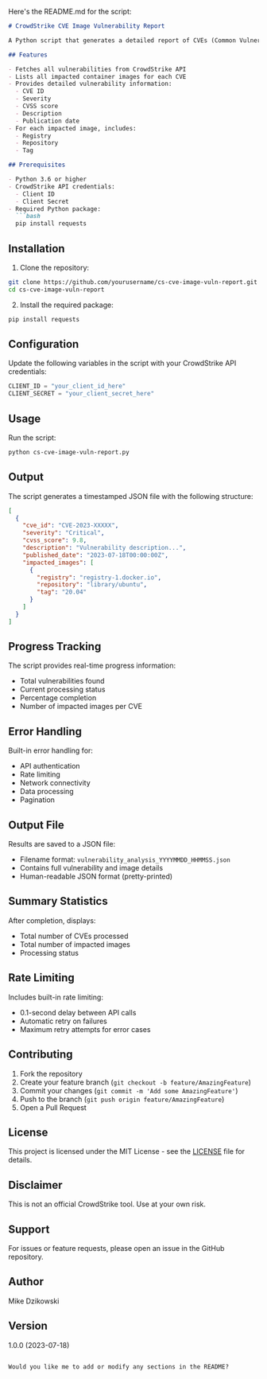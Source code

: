 Here's the README.md for the script:

```markdown
# CrowdStrike CVE Image Vulnerability Report

A Python script that generates a detailed report of CVEs (Common Vulnerabilities and Exposures) and their impacted container images using the CrowdStrike API. For each CVE, it provides vulnerability details and lists all affected container images.

## Features

- Fetches all vulnerabilities from CrowdStrike API
- Lists all impacted container images for each CVE
- Provides detailed vulnerability information:
  - CVE ID
  - Severity
  - CVSS score
  - Description
  - Publication date
- For each impacted image, includes:
  - Registry
  - Repository
  - Tag

## Prerequisites

- Python 3.6 or higher
- CrowdStrike API credentials:
  - Client ID
  - Client Secret
- Required Python package:
  ```bash
  pip install requests
  ```

## Installation

1. Clone the repository:
```bash
git clone https://github.com/yourusername/cs-cve-image-vuln-report.git
cd cs-cve-image-vuln-report
```

2. Install the required package:
```bash
pip install requests
```

## Configuration

Update the following variables in the script with your CrowdStrike API credentials:

```python
CLIENT_ID = "your_client_id_here"
CLIENT_SECRET = "your_client_secret_here"
```

## Usage

Run the script:
```bash
python cs-cve-image-vuln-report.py
```

## Output

The script generates a timestamped JSON file with the following structure:

```json
[
  {
    "cve_id": "CVE-2023-XXXXX",
    "severity": "Critical",
    "cvss_score": 9.8,
    "description": "Vulnerability description...",
    "published_date": "2023-07-18T00:00:00Z",
    "impacted_images": [
      {
        "registry": "registry-1.docker.io",
        "repository": "library/ubuntu",
        "tag": "20.04"
      }
    ]
  }
]
```

## Progress Tracking

The script provides real-time progress information:
- Total vulnerabilities found
- Current processing status
- Percentage completion
- Number of impacted images per CVE

## Error Handling

Built-in error handling for:
- API authentication
- Rate limiting
- Network connectivity
- Data processing
- Pagination

## Output File

Results are saved to a JSON file:
- Filename format: `vulnerability_analysis_YYYYMMDD_HHMMSS.json`
- Contains full vulnerability and image details
- Human-readable JSON format (pretty-printed)

## Summary Statistics

After completion, displays:
- Total number of CVEs processed
- Total number of impacted images
- Processing status

## Rate Limiting

Includes built-in rate limiting:
- 0.1-second delay between API calls
- Automatic retry on failures
- Maximum retry attempts for error cases

## Contributing

1. Fork the repository
2. Create your feature branch (`git checkout -b feature/AmazingFeature`)
3. Commit your changes (`git commit -m 'Add some AmazingFeature'`)
4. Push to the branch (`git push origin feature/AmazingFeature`)
5. Open a Pull Request

## License

This project is licensed under the MIT License - see the [LICENSE](LICENSE) file for details.

## Disclaimer

This is not an official CrowdStrike tool. Use at your own risk.

## Support

For issues or feature requests, please open an issue in the GitHub repository.

## Author

Mike Dzikowski

## Version

1.0.0 (2023-07-18)
```

Would you like me to add or modify any sections in the README?

